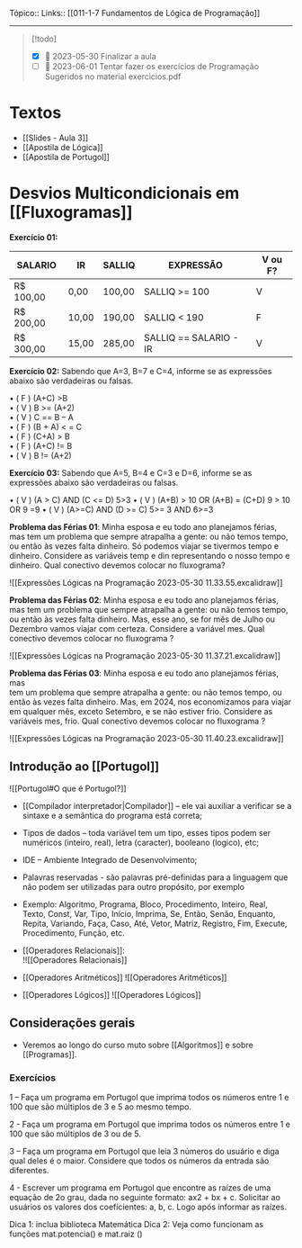 Tópico::
Links:: [[011-1-7 Fundamentos de Lógica de Programação]]

---
> [!todo]
>  - [x] 📅 2023-05-30 Finalizar a aula
>  - [ ] 📅 2023-06-01 Tentar fazer os exercícios de Programação Sugeridos no material exercicios.pdf

# Textos

-  [[Slides - Aula 3]]
- [[Apostila de Lógica]]
- [[Apostila de Portugol]]



# Desvios Multicondicionais em [[Fluxogramas]]

**Exercício 01:**

| SALARIO     | IR     | SALLIQ | EXPRESSÃO       | V ou F?   |
| ----------- | ------ | ------- | ----------------- | -------- |
| R$ 100,00   | 0,00   | 100,00 | SALLIQ >= 100 | V            |
| R$ 200,00   | 10,00 | 190,00 | SALLIQ < 190    | F            |
| R$ 300,00   | 15,00 | 285,00 | SALLIQ == SALARIO - IR | V   |


**Exercício 02:** Sabendo que A=3, B=7 e C=4, informe se as expressões abaixo são verdadeiras ou falsas.

• ( F ) (A+C) >B  
• ( V ) B >= (A+2)  
• ( V ) C == B – A  
• ( F ) (B + A) < = C  
• ( F ) (C+A) > B  
• ( F ) (A+C) != B  
• ( V ) B != (A+2)

**Exercício 03:** Sabendo que A=5, B=4 e C=3 e D=6, informe se as expressões abaixo são verdadeiras ou falsas.  

• ( V ) (A > C) AND (C <= D)   5>3
• ( V ) (A+B) > 10 OR (A+B) = (C+D)   9 > 10 OR 9 =9
• ( V ) (A>=C) AND (D >= C) 5>= 3 AND 6>=3


**Problema das Férias 01**: Minha esposa e eu todo ano planejamos férias, mas  tem um problema que sempre atrapalha a gente: ou não temos tempo, ou  então às vezes falta dinheiro. Só podemos viajar se tivermos tempo e dinheiro. Considere as variáveis temp e din representando o nosso tempo e  dinheiro. Qual conectivo devemos colocar no fluxograma?  

![[Expressões Lógicas na Programação 2023-05-30 11.33.55.excalidraw]]

**Problema das Férias 02**:  Minha esposa e eu todo ano planejamos férias, mas 
tem  um  problema  que  sempre  atrapalha  a  gente:  ou  não  temos  tempo,  ou então  às  vezes  falta  dinheiro.  Mas,  esse  ano,  se  for  mês  de  Julho  ou Dezembro vamos viajar com certeza. Considere a variável mes. Qual conectivo devemos colocar no fluxograma ?

![[Expressões Lógicas na Programação 2023-05-30 11.37.21.excalidraw]]

  
**Problema das Férias 03**: Minha esposa e eu todo ano planejamos férias, mas  
tem um problema que sempre atrapalha a gente: ou não temos tempo, ou  
então às vezes falta dinheiro. Mas, em 2024, nos economizamos para viajar  
em qualquer mês, exceto Setembro, e se não estiver frio. Considere as  
variáveis mes, frio. Qual conectivo devemos colocar no fluxograma ?

![[Expressões Lógicas na Programação 2023-05-30 11.40.23.excalidraw]]

## Introdução ao [[Portugol]]
![[Portugol#O que é Portugol?]]

- [[Compilador interpretador|Compilador]]  –  ele  vai  auxiliar  a  verificar  se  a  sintaxe  e  a  semântica  do programa está correta;
- Tipos de dados – toda variável tem um tipo, esses tipos podem ser numéricos (inteiro,  real), letra  (caracter), booleano (logico),  etc;
- IDE – Ambiente Integrado  de Desenvolvimento;
- Palavras reservadas - são palavras pré-definidas  para a linguagem  que não podem ser utilizadas  para outro propósito,  por exemplo
- Exemplo: Algoritmo, Programa, Bloco, Procedimento, Inteiro, Real, Texto, Const, Var, Tipo, Início,  Imprima, Se, Então, Senão, Enquanto, Repita, Variando, Faça, Caso, Até, Vetor, Matriz,  Registro, Fim, Execute, Procedimento, Função, etc.

- [[Operadores Relacionais]]:  
!![[Operadores Relacionais]]

- [[Operadores Aritméticos]]
![[Operadores Aritméticos]]

- [[Operadores Lógicos]]
![[Operadores Lógicos]]


## Considerações gerais
- Veremos ao longo do curso muto sobre [[Algoritmos]] e sobre [[Programas]].

### Exercícios

1 – Faça um programa em Portugol que imprima todos os números entre 1 e 100 que são múltiplos de 3 e 5 ao mesmo tempo.

2 - Faça um programa em Portugol que imprima todos os números entre 1 e 100 que são múltiplos de 3 ou de 5.

3 – Faça um programa em Portugol que leia 3 números do usuário e diga qual deles é o maior. Considere que todos os números da entrada são diferentes.

4 - Escrever um programa em Portugol que encontre as raízes de uma equação de 2o grau, dada no seguinte formato: ax2 + bx + c. Solicitar ao usuários os valores dos coeficientes: a, b, c. Logo após informar as raízes.

Dica 1: inclua biblioteca Matemática
Dica 2: Veja como funcionam as funções mat.potencia() e mat.raiz ()